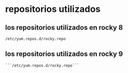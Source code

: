 # repositorios utilizados


## los repositorios utilizados en rocky 8
```/etc/yum.repos.d/rocky.repo```
## los repositorios utilizados en rocky 9

    ```/etc/yum.repos.d/rocky.repo```
